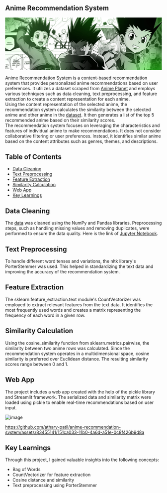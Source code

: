 ## Anime Recommendation System

![image](https://github.com/abhaymishra24/Anime-recommend-module/blob/main/anime_banner.png) 

Anime Recommendation System is a content-based recommendation system that provides personalized anime recommendations based on user preferences. It utilizes a dataset scraped from [Anime Planet](https://www.anime-planet.com/) and employs various techniques such as data cleaning, text preprocessing, and feature extraction to create a content representation for each anime.<br>
Using the content representation of the selected anime, the recommendation system calculates the similarity between the selected anime and other anime in the [dataset](https://github.com/atharv-patil/anime-recommendation-system/blob/main/anime.csv). It then generates a list of the top 5 recommended anime based on their similarity scores.<br>
The recommendation system focuses on leveraging the characteristics and features of individual anime to make recommendations. It does not consider collaborative filtering or user preferences. Instead, it identifies similar anime based on the content attributes such as genres, themes, and descriptions.

## Table of Contents
- [Data Cleaning](#data-cleaning)
- [Text Preprocessing](#text-preprocessing)
- [Feature Extraction](#feature-extraction)
- [Similarity Calculation](#similarity-calculation)
- [Web App](#web-app)
- [Key Learnings](#key-learnings)


## Data Cleaning

The [data](https://github.com/atharv-patil/anime-recommendation-system/blob/main/anime.csv) was cleaned using the NumPy and Pandas libraries. Preprocessing steps, such as handling missing values and removing duplicates, were performed to ensure the data quality. Here is the link of [Jupyter Notebook](https://github.com/atharv-patil/anime-recommendation-system/blob/main/anime-recommender-system.ipynb).

## Text Preprocessing

To handle different word tenses and variations, the nltk library's PorterStemmer was used. This helped in standardizing the text data and improving the accuracy of the recommendation system.

## Feature Extraction

The sklearn.feature_extraction.text module's CountVectorizer was employed to extract relevant features from the text data. It identifies the most frequently used words and creates a matrix representing the frequency of each word in a given row.

## Similarity Calculation

Using the cosine_similarity function from sklearn.metrics.pairwise, the similarity between two anime rows was calculated. Since the recommendation system operates in a multidimensional space, cosine similarity is preferred over Euclidean distance. The resulting similarity scores range between 0 and 1.

## Web App

The project includes a web app created with the help of the pickle library and Streamlit framework. The serialized data and similarity matrix were loaded using pickle to enable real-time recommendations based on user input.

![image](https://github.com/atharv-patil/anime-recommendation-system/assets/83455141/210c9e52-a98a-478e-98bc-007ea801b886)


https://github.com/atharv-patil/anime-recommendation-system/assets/83455141/151ca033-11b0-4a6d-a51e-0c8f426b9d8a

## Key Learnings

Through this project, I gained valuable insights into the following concepts:

- Bag of Words
- CountVectorizer for feature extraction
- Cosine distance and similarity
- Text preprocessing using PorterStemmer